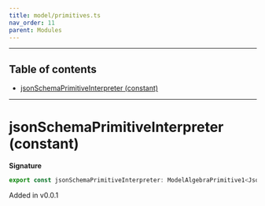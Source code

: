 ```yaml
---
title: model/primitives.ts
nav_order: 11
parent: Modules
---
```


---

<h2 class="text-delta">Table of contents</h2>

- [jsonSchemaPrimitiveInterpreter (constant)](#jsonschemaprimitiveinterpreter-constant)

---

# jsonSchemaPrimitiveInterpreter (constant)

**Signature**

```ts
export const jsonSchemaPrimitiveInterpreter: ModelAlgebraPrimitive1<JsonSchemaURI> = ...
```

Added in v0.0.1
